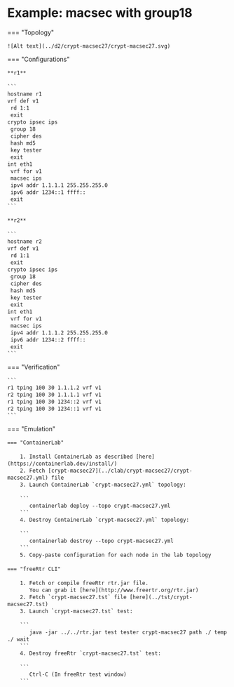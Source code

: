# Example: macsec with group18

=== "Topology"

    ![Alt text](../d2/crypt-macsec27/crypt-macsec27.svg)

=== "Configurations"

    **r1**

    ```
    hostname r1
    vrf def v1
     rd 1:1
     exit
    crypto ipsec ips
     group 18
     cipher des
     hash md5
     key tester
     exit
    int eth1
     vrf for v1
     macsec ips
     ipv4 addr 1.1.1.1 255.255.255.0
     ipv6 addr 1234::1 ffff::
     exit
    ```

    **r2**

    ```
    hostname r2
    vrf def v1
     rd 1:1
     exit
    crypto ipsec ips
     group 18
     cipher des
     hash md5
     key tester
     exit
    int eth1
     vrf for v1
     macsec ips
     ipv4 addr 1.1.1.2 255.255.255.0
     ipv6 addr 1234::2 ffff::
     exit
    ```

=== "Verification"

    ```
    r1 tping 100 30 1.1.1.2 vrf v1
    r2 tping 100 30 1.1.1.1 vrf v1
    r1 tping 100 30 1234::2 vrf v1
    r2 tping 100 30 1234::1 vrf v1
    ```

=== "Emulation"

    === "ContainerLab"

        1. Install ContainerLab as described [here](https://containerlab.dev/install/)  
        2. Fetch [crypt-macsec27](../clab/crypt-macsec27/crypt-macsec27.yml) file  
        3. Launch ContainerLab `crypt-macsec27.yml` topology:  

        ```
           containerlab deploy --topo crypt-macsec27.yml  
        ```
        4. Destroy ContainerLab `crypt-macsec27.yml` topology:  

        ```
           containerlab destroy --topo crypt-macsec27.yml  
        ```
        5. Copy-paste configuration for each node in the lab topology

    === "freeRtr CLI"

        1. Fetch or compile freeRtr rtr.jar file.  
           You can grab it [here](http://www.freertr.org/rtr.jar)  
        2. Fetch `crypt-macsec27.tst` file [here](../tst/crypt-macsec27.tst)  
        3. Launch `crypt-macsec27.tst` test:  

        ```
           java -jar ../../rtr.jar test tester crypt-macsec27 path ./ temp ./ wait
        ```
        4. Destroy freeRtr `crypt-macsec27.tst` test:  

        ```
           Ctrl-C (In freeRtr test window)
        ```

